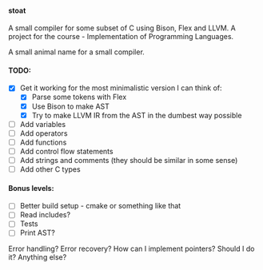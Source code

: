 #### stoat
A small compiler for some subset of C using Bison, Flex and LLVM.
A project for the course - Implementation of Programming Languages.

A small animal name for a small compiler.

#### TODO:

- [x] Get it working for the most minimalistic version I can think of:
    - [x] Parse some tokens with Flex
    - [x] Use Bison to make AST
    - [x] Try to make LLVM IR from the AST in the dumbest way possible
- [ ] Add variables
- [ ] Add operators
- [ ] Add functions
- [ ] Add control flow statements
- [ ] Add strings and comments (they should be similar in some sense)
- [ ] Add other C types

#### Bonus levels:
- [ ] Better build setup - cmake or something like that
- [ ] Read includes?
- [ ] Tests
- [ ] Print AST?

Error handling? Error recovery?
How can I implement pointers? Should I do it?
Anything else?